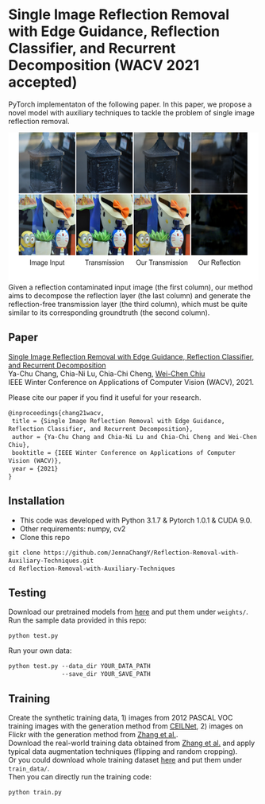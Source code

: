 # Single Image Reflection Removal with Edge Guidance, Reflection Classifier, and Recurrent Decomposition (WACV 2021 accepted)
PyTorch implementaton of the following paper. In this paper, we propose a novel model with auxiliary techniques to tackle the problem of single image reflection removal. 
<div align=center><img height="300" src="https://github.com/JennaChangY/Reflection-Removal-with-Auxiliary-Techniques/blob/main/teaser.png"/></div>
Given a reflection contaminated input image (the first column), our method aims to decompose the reflection layer (the last column) and generate the reflection-free transmission
layer (the third column), which must be quite similar to its corresponding groundtruth (the second column).  

## Paper
[Single Image Reflection Removal with Edge Guidance, Reflection Classifier, and Recurrent Decomposition](https://people.cs.nctu.edu.tw/~walon/publications/chang2021wacv.pdf)  
Ya-Chu Chang, Chia-Ni Lu, Chia-Chi Cheng, [Wei-Chen Chiu](https://walonchiu.github.io/)  
IEEE Winter Conference on Applications of Computer Vision (WACV), 2021.  

Please cite our paper if you find it useful for your research.  
```
@inproceedings{chang21wacv,
 title = {Single Image Reflection Removal with Edge Guidance, Reflection Classifier, and Recurrent Decomposition},
 author = {Ya-Chu Chang and Chia-Ni Lu and Chia-Chi Cheng and Wei-Chen Chiu},
 booktitle = {IEEE Winter Conference on Applications of Computer Vision (WACV)},
 year = {2021}
}
```

## Installation
* This code was developed with Python 3.1.7 & Pytorch 1.0.1 & CUDA 9.0.
* Other requirements: numpy, cv2
* Clone this repo
```
git clone https://github.com/JennaChangY/Reflection-Removal-with-Auxiliary-Techniques.git
cd Reflection-Removal-with-Auxiliary-Techniques
```

## Testing
Download our pretrained models from [here](https://drive.google.com/drive/folders/1fZPnxjmI_2auJVjIc6jZAhDBWvdmTZuo?usp=sharing) and put them under `weights/`.  
Run the sample data provided in this repo:
```
python test.py
```
Run your own data:
```
python test.py --data_dir YOUR_DATA_PATH
               --save_dir YOUR_SAVE_PATH
```

## Training
Create the synthetic training data, 1) images from 2012 PASCAL VOC training images with the generation method from [CEILNet](https://github.com/fqnchina/CEILNet/), 2) images on Flickr with the generation method from [Zhang et al.](https://github.com/ceciliavision/perceptual-reflection-removal).  
Download the real-world training data obtained from [Zhang et al.](https://github.com/ceciliavision/perceptual-reflection-removal) and apply typical data augmentation techniques (flipping and random cropping).  
Or you could download whole training dataset [here](https://drive.google.com/drive/folders/1ogX2XORPgLhjj3BThGo4pKCCcG0A-fCf?usp=sharing) and put them under `train_data/`.  
Then you can directly run the training code:
```
python train.py
```
